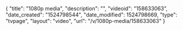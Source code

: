{
    "title": "1080p media",
    "description": "",
    "videoid": "158633063",
    "date_created": "1524798544",
    "date_modified": 1524798669,
    "type": "tvpage",
    "layout": "video",
    "url": "\/v\/1080p-media\/158633063"
}